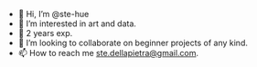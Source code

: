 - 👋 Hi, I’m @ste-hue
- 👀 I’m interested in art and data. 
- 🌱 2 years exp.
- 💞️ I’m looking to collaborate on beginner projects of any kind. 
- 📫 How to reach me ste.dellapietra@gmail.com.

<!---
ste-hue/ste-hue is a ✨ special ✨ repository because its `README.md` (this file) appears on your GitHub profile.
You can click the Preview link to take a look at your changes.
--->
